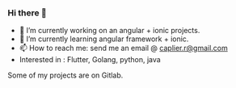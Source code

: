 ### Hi there 👋

- 🔭 I’m currently working on an angular + ionic projects.
- 🌱 I’m currently learning angular framework + ionic.
- 📫 How to reach me: send me an email @ caplier.r@gmail.com
- Interested in : Flutter, Golang, python, java

Some of my projects are on Gitlab.

<!--
**rcaplier/rcaplier** is a ✨ _special_ ✨ repository because its `README.md` (this file) appears on your GitHub profile.

Here are some ideas to get you started:

- 🔭 I’m currently working on ...
- 🌱 I’m currently learning ...
- 👯 I’m looking to collaborate on ...
- 🤔 I’m looking for help with ...
- 💬 Ask me about ...
- 📫 How to reach me: ...
- 😄 Pronouns: ...
- ⚡ Fun fact: ...
-->

